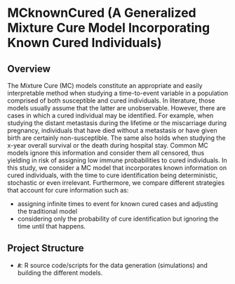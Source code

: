 # MCknownCured (A Generalized Mixture Cure Model Incorporating Known Cured Individuals)

## Overview

The Mixture Cure (MC) models constitute an appropriate and easily interpretable method when studying a time-to-event variable in a population comprised of both susceptible and cured individuals.
In literature, those models usually assume that the latter are unobservable. However, there are cases in which a cured individual may be identified.
For example, when studying the distant metastasis during the lifetime or the miscarriage during pregnancy, individuals that have died without a metastasis or have given birth are certainly non-susceptible.
The same also holds when studying the x-year overall survival or the death during hospital stay. Common MC models ignore this information and consider them all censored, thus yielding in risk of assigning low immune probabilities to cured individuals.
In this study, we consider a MC model that incorporates known information on cured individuals, with the time to cure identification being deterministic, stochastic or even irrelevant.
Furthermore, we compare different strategies that account for cure information such as:
* assigning infinite times to event for known cured cases and adjusting the traditional model
* considering only the probability of cure identification but ignoring the time until that happens.

## Project Structure

- ***`R`***: R source code/scripts for the data generation (simulations) and building the different models.

